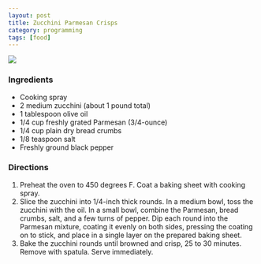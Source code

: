```yaml
---
layout: post
title: Zucchini Parmesan Crisps
category: programming
tags: [food]
---
```


![](http://d.pr/i/1f96.png)

### Ingredients

- Cooking spray
- 2 medium zucchini (about 1 pound total)
- 1 tablespoon olive oil
- 1/4 cup freshly grated Parmesan (3/4-ounce)
- 1/4 cup plain dry bread crumbs
- 1/8 teaspoon salt
- Freshly ground black pepper

### Directions

1. Preheat the oven to 450 degrees F. Coat a baking sheet with cooking spray.
2. Slice the zucchini into 1/4-inch thick rounds. In a medium bowl, toss the zucchini with the oil. In a small bowl, combine the Parmesan, bread crumbs, salt, and a few turns of pepper. Dip each round into the Parmesan mixture, coating it evenly on both sides, pressing the coating on to stick, and place in a single layer on the prepared baking sheet.
3. Bake the zucchini rounds until browned and crisp, 25 to 30 minutes. Remove with spatula. Serve immediately.
